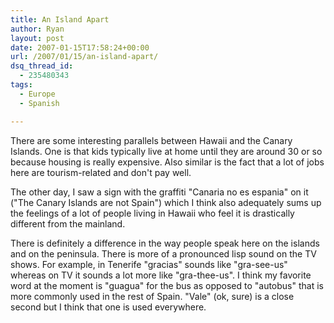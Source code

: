 ```yaml
---
title: An Island Apart
author: Ryan
layout: post
date: 2007-01-15T17:58:24+00:00
url: /2007/01/15/an-island-apart/
dsq_thread_id:
  - 235480343
tags:
  - Europe
  - Spanish

---
```

There are some interesting parallels between Hawaii and the Canary Islands. One
is that kids typically live at home until they are around 30 or so because
housing is really expensive. Also similar is the fact that a lot of jobs here
are tourism-related and don't pay well.

The other day, I saw a sign with the graffiti "Canaria no es espania" on it
("The Canary Islands are not Spain") which I think also adequately sums up the
feelings of a lot of people living in Hawaii who feel it is drastically
different from the mainland.

There is definitely a difference in the way people speak here on the islands
and on the peninsula. There is more of a pronounced lisp sound on the TV shows.
For example, in Tenerife "gracias" sounds like "gra-see-us" whereas on TV it
sounds a lot more like "gra-thee-us". I think my favorite word at the moment is
"guagua" for the bus as opposed to "autobus" that is more commonly used in the
rest of Spain. "Vale" (ok, sure) is a close second but I think that one is used
everywhere.